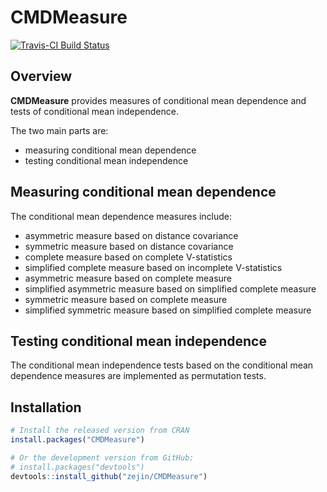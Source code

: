# CMDMeasure

[![Travis-CI Build Status](https://travis-ci.org/zejin/CMDMeasure.svg?branch=master)](https://travis-ci.org/zejin/CMDMeasure.svg?branch=master)

## Overview

**CMDMeasure** provides measures of conditional mean dependence and tests of conditional mean independence. 

The two main parts are:
- measuring conditional mean dependence
- testing conditional mean independence

## Measuring conditional mean dependence

The conditional mean dependence measures include:
- asymmetric measure based on distance covariance
- symmetric measure based on distance covariance
- complete measure based on complete V-statistics
- simplified complete measure based on incomplete V-statistics
- asymmetric measure based on complete measure
- simplified asymmetric measure based on simplified complete measure
- symmetric measure based on complete measure
- simplified symmetric measure based on simplified complete measure

## Testing conditional mean independence

The conditional mean independence tests based on the conditional mean dependence measures are implemented as permutation tests.

## Installation

``` r
# Install the released version from CRAN
install.packages("CMDMeasure")

# Or the development version from GitHub:
# install.packages("devtools")
devtools::install_github("zejin/CMDMeasure")
```




